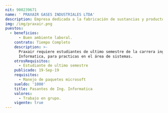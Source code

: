 ```yaml
---
nit: 900239671
name: ' PRAXAIR GASES INDUSTRIALES LTDA'
description: Empresa dedicada a la fabricación de sustancias y productos químicos básicos
img: /img/praxair.png
puestos:
  - beneficios:
      - Buen ambiente laboral.
    contrato: Tiempo Completo
    description: >-
      Praxair requiere estudiantes de ultimo semestre de la carrera ing.
      Informatica, para practicas en el área de sistemas.
    otrosRequisitos:
      - Estudiante de ultimo semestre
    publicado: 19-Sep-19
    requisitos:
      - Manejo de paquetes microsoft
    sueldo: '1000'
    title: Pasantes de Ing. Informatica
    valores:
      - Trabajo en grupo.
    vigente: true
---
```


